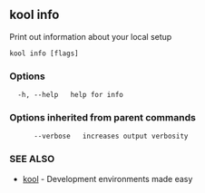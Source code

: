 ## kool info

Print out information about your local setup

```
kool info [flags]
```

### Options

```
  -h, --help   help for info
```

### Options inherited from parent commands

```
      --verbose   increases output verbosity
```

### SEE ALSO

* [kool](kool)	 - Development environments made easy

